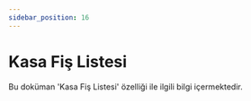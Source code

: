 ```yaml
---
sidebar_position: 16
---
```


# Kasa Fiş Listesi

Bu doküman 'Kasa Fiş Listesi' özelliği ile ilgili bilgi içermektedir.